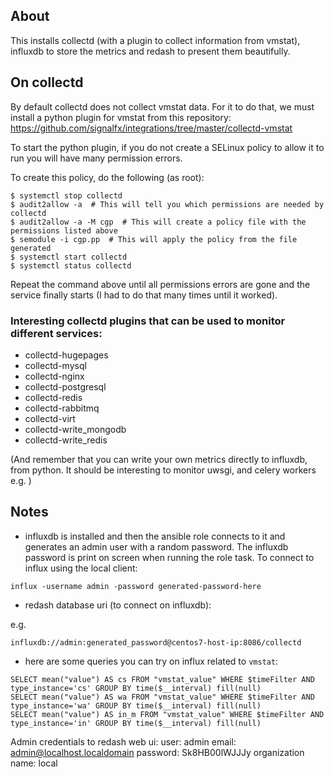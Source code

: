## About

This installs collectd (with a plugin to collect information from vmstat),
influxdb to store the metrics and redash to present them beautifully. 

## On collectd

By default collectd does not collect vmstat data. For it to do that, we must
install a python plugin for vmstat from this repository: https://github.com/signalfx/integrations/tree/master/collectd-vmstat

To start the python plugin, if you do not create a SELinux policy to allow it to run you will have many permission errors. 

To create this policy, do the following (as root): 

```
$ systemctl stop collectd
$ audit2allow -a  # This will tell you which permissions are needed by collectd 
$ audit2allow -a -M cgp  # This will create a policy file with the permissions listed above 
$ semodule -i cgp.pp  # This will apply the policy from the file generated 
$ systemctl start collectd
$ systemctl status collectd
```

Repeat the command above until all permissions errors are gone and the service
finally starts (I had to do that many times until it worked).  

### Interesting collectd plugins that can be used to monitor different services: 

- collectd-hugepages
- collectd-mysql
- collectd-nginx
- collectd-postgresql
- collectd-redis
- collectd-rabbitmq
- collectd-virt
- collectd-write_mongodb
- collectd-write_redis

(And remember that you can write your own metrics directly to influxdb, from
python. It should be interesting to monitor uwsgi, and celery workers e.g. ) 

## Notes

- influxdb is installed and then the ansible role connects to it and generates an admin user
  with a random password. The influxdb password is print on screen when running
the role task. To connect to influx using the local client: 

```
influx -username admin -password generated-password-here
``` 

- redash database uri (to connect on influxdb): 

e.g. 

```
influxdb://admin:generated_password@centos7-host-ip:8086/collectd
```

- here are some queries you can try on influx related to `vmstat`: 

```
SELECT mean("value") AS cs FROM "vmstat_value" WHERE $timeFilter AND type_instance='cs' GROUP BY time($__interval) fill(null)
SELECT mean("value") AS wa FROM "vmstat_value" WHERE $timeFilter AND type_instance='wa' GROUP BY time($__interval) fill(null)
SELECT mean("value") AS in_m FROM "vmstat_value" WHERE $timeFilter AND type_instance='in' GROUP BY time($__interval) fill(null) 
```

Admin credentials to redash web ui: 
user: admin
email: admin@localhost.localdomain 
password: Sk8HB00lWJJJy
organization name: local

